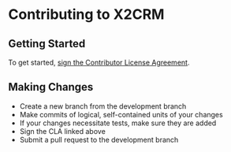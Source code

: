 # Contributing to X2CRM

## Getting Started

To get started, <a href="https://www.clahub.com/agreements/X2Engine/X2CRM">sign the Contributor License Agreement</a>.

## Making Changes

* Create a new branch from the development branch
* Make commits of logical, self-contained units of your changes
* If your changes necessitate tests, make sure they are added
* Sign the CLA linked above
* Submit a pull request to the development branch
